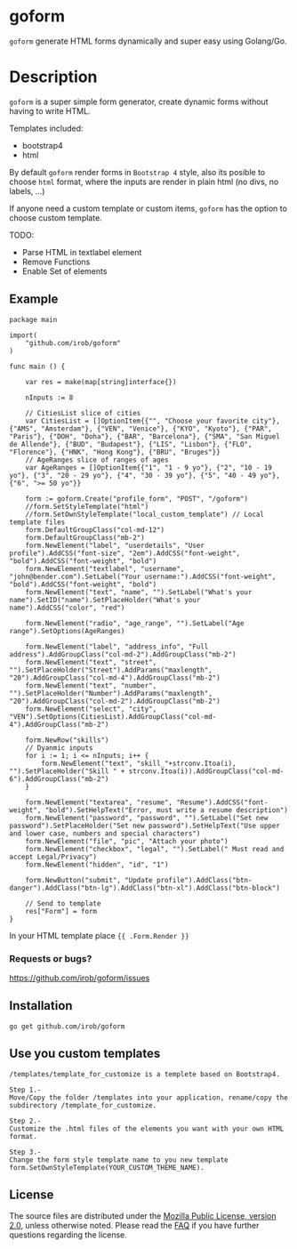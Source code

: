 goform
=======

`goform` generate HTML forms dynamically and super easy using Golang/Go.

Description
=======

`goform` is a super simple form generator, create dynamic forms without having to write HTML.

Templates included:
- bootstrap4
- html

By default `goform` render forms in `Bootstrap 4` style, also its posible to choose `html` format, where the inputs are render in plain html (no divs, no labels, ...)

If anyone need a custom template or custom items, `goform` has the option to choose custom template.

TODO:
- Parse HTML in textlabel element
- Remove Functions
- Enable Set of elements

## Example

	package main

	import(
		"github.com/irob/goform"
	)

	func main () {

		var res = make(map[string]interface{})

		nInputs := 8

		// CitiesList slice of cities
		var CitiesList = []OptionItem{{"", "Choose your favorite city"}, {"AMS", "Amsterdam"}, {"VEN", "Venice"}, {"KYO", "Kyoto"}, {"PAR", "Paris"}, {"DOH", "Doha"}, {"BAR", "Barcelona"}, {"SMA", "San Miguel de Allende"}, {"BUD", "Budapest"}, {"LIS", "Lisbon"}, {"FLO", "Florence"}, {"HNK", "Hong Kong"}, {"BRU", "Bruges"}}
		// AgeRanges slice of ranges of ages
		var AgeRanges = []OptionItem{{"1", "1 - 9 yo"}, {"2", "10 - 19 yo"}, {"3", "20 - 29 yo"}, {"4", "30 - 39 yo"}, {"5", "40 - 49 yo"}, {"6", ">= 50 yo"}}

		form := goform.Create("profile_form", "POST", "/goform")
		//form.SetStyleTemplate("html")
		//form.SetOwnStyleTemplate("local_custom_template") // Local template files
		form.DefaultGroupClass("col-md-12")
		form.DefaultGroupClass("mb-2")
		form.NewElement("label", "userdetails", "User profile").AddCSS("font-size", "2em").AddCSS("font-weight", "bold").AddCSS("font-weight", "bold")
		form.NewElement("textlabel", "username", "john@bender.com").SetLabel("Your username:").AddCSS("font-weight", "bold").AddCSS("font-weight", "bold")
		form.NewElement("text", "name", "").SetLabel("What's your name").SetID("name").SetPlaceHolder("What's your name").AddCSS("color", "red")

		form.NewElement("radio", "age_range", "").SetLabel("Age range").SetOptions(AgeRanges)

		form.NewElement("label", "address_info", "Full address").AddGroupClass("col-md-2").AddGroupClass("mb-2")
		form.NewElement("text", "street", "").SetPlaceHolder("Street").AddParams("maxlength", "20").AddGroupClass("col-md-4").AddGroupClass("mb-2")
		form.NewElement("text", "number", "").SetPlaceHolder("Number").AddParams("maxlength", "20").AddGroupClass("col-md-2").AddGroupClass("mb-2")
		form.NewElement("select", "city", "VEN").SetOptions(CitiesList).AddGroupClass("col-md-4").AddGroupClass("mb-2")

		form.NewRow("skills")
		// Dyanmic inputs
		for i := 1; i <= nInputs; i++ {
			form.NewElement("text", "skill_"+strconv.Itoa(i), "").SetPlaceHolder("Skill " + strconv.Itoa(i)).AddGroupClass("col-md-6").AddGroupClass("mb-2")
		}

		form.NewElement("textarea", "resume", "Resume").AddCSS("font-weight", "bold").SetHelpText("Error, must write a resume description")
		form.NewElement("password", "password", "").SetLabel("Set new password").SetPlaceHolder("Set new password").SetHelpText("Use upper and lower case, numbers and special characters")
		form.NewElement("file", "pic", "Attach your photo")
		form.NewElement("checkbox", "legal", "").SetLabel(" Must read and accept Legal/Privacy")
		form.NewElement("hidden", "id", "1")

		form.NewButton("submit", "Update profile").AddClass("btn-danger").AddClass("btn-lg").AddClass("btn-xl").AddClass("btn-block")

		// Send to template
		res["Form"] = form
	}

In your HTML template place
`{{ .Form.Render }}`

### Requests or bugs?
<https://github.com/irob/goform/issues>

## Installation

	go get github.com/irob/goform

## Use you custom templates

	/templates/template_for_customize is a templete based on Bootstrap4.

	Step 1.-
	Move/Copy the folder /templates into your application, rename/copy the subdirectory /template_for_customize.

	Step 2.-
	Customize the .html files of the elements you want with your own HTML format.

	Step 3.-
	Change the form style template name to you new template form.SetOwnStyleTemplate(YOUR_CUSTOM_THEME_NAME).

## License

The source files are distributed under the
[Mozilla Public License, version 2.0](http://mozilla.org/MPL/2.0/),
unless otherwise noted.
Please read the [FAQ](http://www.mozilla.org/MPL/2.0/FAQ.html)
if you have further questions regarding the license.
